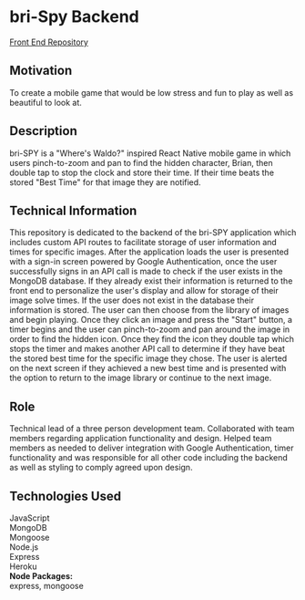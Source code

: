 # bri-Spy Backend
[Front End Repository](https://github.com/lexi-winstanley/bri-SPY)

## Motivation 
To create a mobile game that would be low stress and fun to play as well as beautiful to look at. 

## Description
bri-SPY is a "Where's Waldo?" inspired React Native mobile game in which users pinch-to-zoom and pan to find the hidden character, Brian, then double tap to stop the clock and store their time. If their time beats the stored "Best Time" for that image they are notified. 

## Technical Information
This repository is dedicated to the backend of the bri-SPY application which includes custom API routes to facilitate storage of user information and times for specific images. After the application loads the user is presented with a sign-in screen powered by Google Authentication, once the user successfully signs in an API call is made to check if the user exists in the MongoDB database. If they already exist their information is returned to the front end to personalize the user's display and allow for storage of their image solve times. If the user does not exist in the database their information is stored. The user can then choose from the library of images and begin playing. Once they click an image and press the "Start" button, a timer begins and the user can pinch-to-zoom and pan around the image in order to find the hidden icon. Once they find the icon they double tap which stops the timer and makes another API call to determine if they have beat the stored best time for the specific image they chose. The user is alerted on the next screen if they achieved a new best time and is presented with the option to return to the image library or continue to the next image. 

## Role
Technical lead of a three person development team. Collaborated with team members regarding application functionality and design. Helped team members as needed to deliver integration with Google Authentication, timer functionality and was responsible for all other code including the backend as well as styling to comply agreed upon design. 

## Technologies Used
JavaScript
<br/>MongoDB
<br/>Mongoose
<br/>Node.js
<br/>Express
<br/>Heroku
<br/>**Node Packages:** 
<br/>express, mongoose
